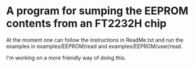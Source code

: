 # A program for sumping the EEPROM contents from an FT2232H chip

At the moment one can follow the instructions in ReadMe.txt and run the
examples in examples/EEPROM/read and examples/EEPROM/user/read.

I'm working on a more friendly way of doing this.
